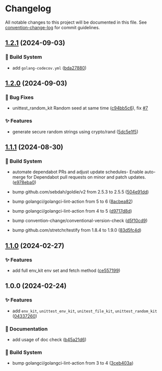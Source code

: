 # Changelog

All notable changes to this project will be documented in this file. See [convention-change-log](https://github.com/convention-change/convention-change-log) for commit guidelines.

## [1.2.1](https://github.com/sinlov-go/unittest-kit/compare/1.2.0...v1.2.1) (2024-09-03)

### 👷‍ Build System

* add `golang-codecov.yml` ([bda27880](https://github.com/sinlov-go/unittest-kit/commit/bda278808425e81fc5e30a76ae6bfb20fc69f7c7))

## [1.2.0](https://github.com/sinlov-go/unittest-kit/compare/1.1.1...v1.2.0) (2024-09-03)

### 🐛 Bug Fixes

* unittest_random_kit Random seed at same time ([c94bb5c6](https://github.com/sinlov-go/unittest-kit/commit/c94bb5c66caedbfe1cef86a2ac427fad1ec4959b)), fix [#7](https://github.com/sinlov-go/unittest-kit/issues/7)

### ✨ Features

* generate secure random strings using crypto/rand ([5dc5e1f5](https://github.com/sinlov-go/unittest-kit/commit/5dc5e1f505181c4eaf7a22a6ac81b21bb1a5162d))

## [1.1.1](https://github.com/sinlov-go/unittest-kit/compare/1.1.0...v1.1.1) (2024-08-30)

### 👷‍ Build System

* automate dependabot PRs and adjust update schedules- Enable auto-merge for Dependabot pull requests on minor and patch updates. ([e978eba0](https://github.com/sinlov-go/unittest-kit/commit/e978eba06e4f24a466ce21cd3226fd65ce9bdf0b))

* bump github.com/sebdah/goldie/v2 from 2.5.3 to 2.5.5 ([504e91dd](https://github.com/sinlov-go/unittest-kit/commit/504e91dd09504b515d2bcf76a18978e270211393))

* bump golangci/golangci-lint-action from 5 to 6 ([8acbea82](https://github.com/sinlov-go/unittest-kit/commit/8acbea829352ddcdf1818d2fead40eedf7bf3293))

* bump golangci/golangci-lint-action from 4 to 5 ([d9717d8d](https://github.com/sinlov-go/unittest-kit/commit/d9717d8de2bafd88b52e93fe23f4bdc6cddc0ebb))

* bump convention-change/conventional-version-check ([d5f10cd9](https://github.com/sinlov-go/unittest-kit/commit/d5f10cd97565999e550aebf037c74d6ff0ce3440))

* bump github.com/stretchr/testify from 1.8.4 to 1.9.0 ([83d5fc4d](https://github.com/sinlov-go/unittest-kit/commit/83d5fc4d928fb80c95bd30e43e81e5d5ed7f353c))

## [1.1.0](https://github.com/sinlov-go/unittest-kit/compare/1.0.0...v1.1.0) (2024-02-27)

### ✨ Features

* add full env_kit env set and fetch method ([ce557199](https://github.com/sinlov-go/unittest-kit/commit/ce557199c9296a1fdfbc51e3f6ec0c82b10a9d1a))

## 1.0.0 (2024-02-24)

### ✨ Features

* add `env_kit`, `unittest_env_kit`, `unitest_file_kit`, `unittest_random_kit` ([04337260](https://github.com/sinlov-go/unittest-kit/commit/0433726060a438d3e41a66f73b8dc86aca32b273))

### 📝 Documentation

* add usage of doc check ([b45a21d6](https://github.com/sinlov-go/unittest-kit/commit/b45a21d691c23b5cdb7b2280101b8e9cf53d1f94))

### 👷‍ Build System

* bump golangci/golangci-lint-action from 3 to 4 ([3ceb403a](https://github.com/sinlov-go/unittest-kit/commit/3ceb403aabfdd12afad78a9e63faece6617bb684))
